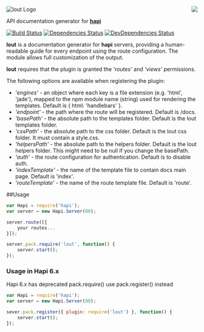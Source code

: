 <a href="https://github.com/spumko"><img src="https://raw.github.com/spumko/spumko/master/images/from.png" align="right" /></a>
![lout Logo](https://raw.github.com/spumko/lout/master/images/lout.png)

API documentation generator for [**hapi**](https://github.com/spumko/hapi)

[![Build Status](https://secure.travis-ci.org/spumko/lout.png)](http://travis-ci.org/spumko/lout)
[![Dependencies Status](https://david-dm.org/spumko/lout.png)](https://david-dm.org/spumko/lout)
[![DevDependencies Status](https://david-dm.org/spumko/lout/dev-status.png)](https://david-dm.org/spumko/lout#info=devDependencies)


**lout** is a documentation generator for **hapi** servers, providing a human-readable guide for every endpoint
using the route configuration. The module allows full customization of the output.

**lout** requires that the plugin is granted the _'routes'_ and _'views'_ permissions.

The following options are available when registering the plugin:
- _'engines'_ - an object where each key is a file extension (e.g. 'html', 'jade'), mapped to the npm module name (string) used for rendering the templates.  Default is { html: 'handlebars' }.
- _'endpoint'_ - the path where the route will be registered.  Default is /docs.
- _'basePath'_ - the absolute path to the templates folder.  Default is the lout templates folder.
- _'cssPath'_ - the absolute path to the css folder.  Default is the lout css folder. It must contain a style.css.
- _'helpersPath'_ - the absolute path to the helpers folder.  Default is the lout helpers folder. This might need to be null if you change the basePath.
- _'auth'_ - the route configuration for authentication.  Default is to disable auth.
- _'indexTemplate'_ - the name of the template file to contain docs main page.  Default is 'index'.
- _'routeTemplate'_ - the name of the route template file.  Default is 'route'.

##Usage

```javascript
var Hapi = require('hapi');
var server = new Hapi.Server(80);

server.route([{
    your routes...
}]);

server.pack.require('lout', function() {
    server.start();
});

```

### Usage in Hapi 6.x

Hapi 6.x has deprecated pack.require() use pack.register() instead

```javascript
var Hapi = require('hapi');
var server = new Hapi.Server(80);

sever.pack.register({ plugin: require('lout') }, function() {
    server.start();
});
```
